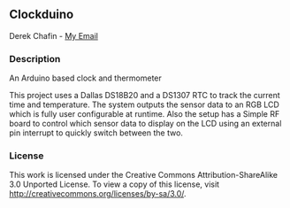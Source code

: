 ## Clockduino
Derek Chafin - 
[My Email](http://www.google.com/recaptcha/mailhide/d?k=01OXKnU7CCBN1-JDBRT1KLwg==&c=5-SaSHo7gY3iKjayNH6yNesVq7JrJafsf5vcBWdQnl4= "Google reCaptcha")


### Description
An Arduino based clock and thermometer  
  
This project uses a Dallas DS18B20 and a DS1307 RTC to track the current time and temperature.
The system outputs the sensor data to an RGB LCD which is fully user configurable at runtime.
Also the setup has a Simple RF board to control which sensor data to display on the LCD using an external pin interrupt to quickly switch between the two.

### License
This work is licensed under the Creative Commons Attribution-ShareAlike 3.0 Unported License. To view a copy of this license, visit http://creativecommons.org/licenses/by-sa/3.0/.